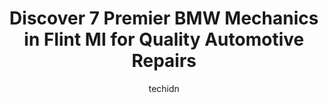 ---
layout: ampstory
image: https://images.unsplash.com/photo-1600978257452-c6c0bc8660d4?ixlib=rb-4.0.3&ixid=MnwxMjA3fDB8MHxwaG90by1wYWdlfHx8fGVufDB8fHx8&auto=format&fit=crop&w=640&h=853&q=80
author: techidn
featured: false
description: When it comes to finding reliable automotive experts in Flint MI, USA, look no further than the 7 best BMW Mechanic in the area. With their exceptional skills and dedication to providing top
title: Discover 7 Premier BMW Mechanics in Flint MI for Quality Automotive Repairs
cover:
   title: Discover 7 Premier BMW Mechanics in Flint MI for Quality Automotive Repairs
   subtitle: Rickpate
   background: https://images.unsplash.com/photo-1600978257452-c6c0bc8660d4?ixlib=rb-4.0.3&ixid=MnwxMjA3fDB8MHxwaG90by1wYWdlfHx8fGVufDB8fHx8&auto=format&fit=crop&w=640&h=853&q=80

pages: 
 - layout: thirds
   top: <h1>#1 American Autoworks Inc.</h1>
   bottom: "<p>I had called earlier this morning and scheduled an appointment for 2pm to get my windows tinted.1 - Monica, was super polite told me pricing for the work and let me know t</p>"
   background: https://www.knot35.com/toplist/wp-content/uploads/2023/06/best-bmw-mechanic-1-in-flint-mi-1685838607.jpeg
   backgroundblur: true
 - layout: thirds
   top: <h1>#2 Shelton Tire & Service</h1>
   bottom: "<p>921 University Ave, Flint, MI 48504, United States</p>"
   background: https://www.knot35.com/toplist/wp-content/uploads/2023/06/best-bmw-mechanic-2-in-flint-mi-1685838608.jpeg
   cta:
      link: https://www.knot35.com/toplist/discover-7-premier-bmw-mechanics-in-flint-mi-for-quality-automotive-repairs/
      text: Discover 7 Premier BMW Mechanics in Flint MI for Quality Automotive Repairs
 - layout: thirds
   top: <h1>#3 ABC Auto Repair (Flint Location)</h1>
   bottom: "<p>3141 Dort Hwy, Flint, MI 48506, United States</p>"
   background: https://www.knot35.com/toplist/wp-content/uploads/2023/06/best-bmw-mechanic-3-in-flint-mi-1685838608.jpeg
   cta:
      link: https://www.knot35.com/toplist/discover-7-premier-bmw-mechanics-in-flint-mi-for-quality-automotive-repairs/
      text: Discover 7 Premier BMW Mechanics in Flint MI for Quality Automotive Repairs
 - layout: thirds
   top: <h1>#4 Jet Auto Repair</h1>
   bottom: "<p>5201 Dort Hwy, Flint, MI 48505, United States</p>"
   background: https://images.unsplash.com/photo-1510906594845-bc082582c8cc?ixlib=rb-4.0.3&ixid=MnwxMjA3fDB8MHxwaG90by1wYWdlfHx8fGVufDB8fHx8&auto=format&fit=crop&w=640&h=853&q=80
   cta:
      link: https://www.knot35.com/toplist/discover-7-premier-bmw-mechanics-in-flint-mi-for-quality-automotive-repairs/
      text: Discover 7 Premier BMW Mechanics in Flint MI for Quality Automotive Repairs
 - layout: thirds
   top: <h1>#5 Mid-Michigan Muffler & Brakes</h1>
   bottom: "<p>5460 Lapeer Rd, Burton, MI 48509, United States</p>"
   background: https://plus.unsplash.com/premium_photo-1664640458616-3c74f8cb4589?ixlib=rb-4.0.3&ixid=MnwxMjA3fDB8MHxwaG90by1wYWdlfHx8fGVufDB8fHx8&auto=format&fit=crop&w=640&h=853&q=80
   cta:
      link: https://www.knot35.com/toplist/discover-7-premier-bmw-mechanics-in-flint-mi-for-quality-automotive-repairs/
      text: Discover 7 Premier BMW Mechanics in Flint MI for Quality Automotive Repairs
 - layout: thirds
   top: <h1>#6 The Burton Garage</h1>
   bottom: "<p>4055 E Court St, Burton, MI 48509, United States</p>"
   background: https://images.unsplash.com/photo-1527067829737-402993088e6b?ixlib=rb-4.0.3&ixid=MnwxMjA3fDB8MHxwaG90by1wYWdlfHx8fGVufDB8fHx8&auto=format&fit=crop&w=640&h=853&q=80
   cta:
      link: https://www.knot35.com/toplist/discover-7-premier-bmw-mechanics-in-flint-mi-for-quality-automotive-repairs/
      text: Discover 7 Premier BMW Mechanics in Flint MI for Quality Automotive Repairs
 - layout: thirds
   top: <h1>#7 Carriage Town Auto & Truck Rpr</h1>
   bottom: "<p>1523 University Ave, Flint, MI 48504, United States</p>"
   background: https://images.unsplash.com/photo-1553949345-eb786bb3f7ba?ixlib=rb-4.0.3&ixid=MnwxMjA3fDB8MHxwaG90by1wYWdlfHx8fGVufDB8fHx8&auto=format&fit=crop&w=640&h=853&q=80
   cta:
      link: https://www.knot35.com/toplist/discover-7-premier-bmw-mechanics-in-flint-mi-for-quality-automotive-repairs/
      text: Discover 7 Premier BMW Mechanics in Flint MI for Quality Automotive Repairs
 - layout: thirds
   middle: Continue reading...
   background: https://images.unsplash.com/photo-1604871000636-074fa5117945?ixlib=rb-4.0.3&ixid=MnwxMjA3fDB8MHxwaG90by1wYWdlfHx8fGVufDB8fHx8&auto=format&fit=crop&w=640&h=853&q=80
   cta:
      link: https://www.knot35.com/toplist/discover-7-premier-bmw-mechanics-in-flint-mi-for-quality-automotive-repairs/
      text: Discover 7 Premier BMW Mechanics in Flint MI for Quality Automotive Repairs
      
---